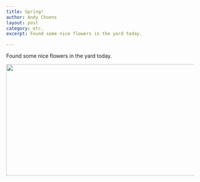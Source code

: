 ```yaml
---
title: Spring!
author: Andy Choens
layout: post
category: etc.
excerpt: Found some nice flowers in the yard today.

---
```


Found some nice flowers in the yard today.

<img style=" display: block; margin: auto; cursor: zoom-in;"
src="https://lh3.googleusercontent.com/OcOEat7CKk36CeDAWLi4C0ptuT04IUORKV0QUVTr2vs=w2160-h1222-no"
width="530" height="300" >
